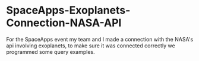 # SpaceApps-Exoplanets-Connection-NASA-API
For the SpaceApps event my team and I made a connection with the NASA's api involving exoplanets, to make sure it was connected correctly we programmed some query examples.
